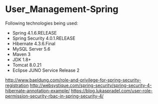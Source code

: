 # User_Management-Spring


Following technologies being used:
<ul>
  <li>Spring 4.1.6.RELEASE</li>
<li>Spring Security 4.0.1.RELEASE</li>
<li>Hibernate 4.3.6.Final</li>
<li>MySQL Server 5.6</li>
<li>Maven 3</li>
<li>JDK 1.8+</li>
<li>Tomcat 8.0.21</li>
<li>Eclipse JUNO Service Release 2</li>
</ul>


http://www.baeldung.com/role-and-privilege-for-spring-security-registration
http://websystique.com/spring-security/spring-security-4-hibernate-annotation-example/
https://blog.lukaspradel.com/user-role-permission-security-rbac-in-spring-security-4/
